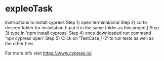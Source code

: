 # expleoTask

Instructions to install cypress
Step 1) open terminal/cmd
Step 2) cd to desired folder for installation (I put it in the same folder as this project)
Step 3) type in 'npm install cypress'
Step 4) once downloaded run command 'npx cypress open'
Step 5) Click on 'TestCase_1-2' to run tests as well as the other files.

For more info visit https://www.cypress.io/